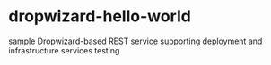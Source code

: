 # dropwizard-hello-world

sample Dropwizard-based REST service supporting deployment and infrastructure services testing
